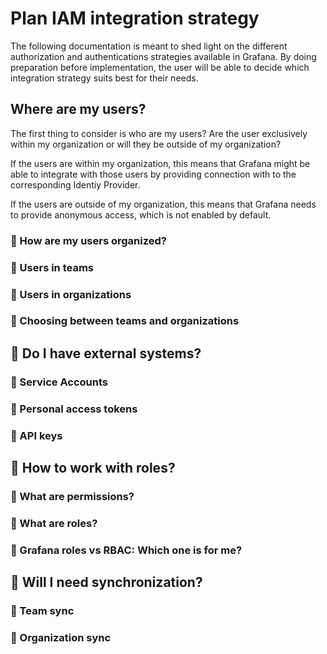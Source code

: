 # Plan IAM integration strategy

The following documentation is meant to shed light on the different authorization and authentications strategies available in Grafana. By doing preparation before implementation, the user will be able to decide which integration strategy suits best for their needs.

## Where are my users?

The first thing to consider is who are my users? Are the user exclusively within my organization or will they be outside of my organization?

If the users are within my organization, this means that Grafana might be able to integrate with those users by providing connection with to the corresponding Identiy Provider.

If the users are outside of my organization, this means that Grafana needs to provide anonymous access, which is not enabled by default.

### 🚧 How are my users organized?

### 🚧 Users in teams

### 🚧 Users in organizations

### 🚧 Choosing between teams and organizations

## 🚧 Do I have external systems?

### 🚧 Service Accounts

### 🚧 Personal access tokens

### 🚧 API keys

## 🚧 How to work with roles?

### 🚧 What are permissions?

### 🚧 What are roles?

### 🚧 Grafana roles vs RBAC: Which one is for me?

## 🚧 Will I need synchronization?

### 🚧 Team sync

### 🚧 Organization sync
